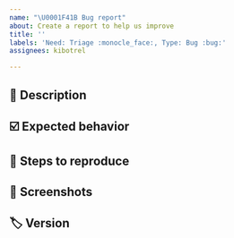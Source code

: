 ```yaml
---
name: "\U0001F41B Bug report"
about: Create a report to help us improve
title: ''
labels: 'Need: Triage :monocle_face:, Type: Bug :bug:'
assignees: kibotrel

---
```


## :book: Description

<!--
  Describe the observed behavior that is not right. Be as descriptive as possible.
-->

## :ballot_box_with_check: Expected behavior

<!--
  Explain what should happen instead.
-->

## :round_pushpin: Steps to reproduce

<!--
  Add as most steps you can while being precise in each one so that we can
  reliably reproduce the problematic behavior. Like:

  1. Use this command with this option with value X
  2. On the received message click on that button
  3. Observe that button does nothing
-->

## :camera_flash: Screenshots

<!--
  If the problem can be graphically observed you can add screens
  to this report. Otherwise you can delete this section.
-->

## :label: Version

<!--
  Paste here the bot version written in the embed message you received
  in the following format: `X.X.X`
-->
